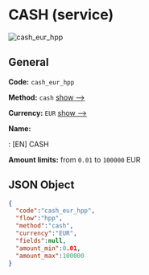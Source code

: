 
# CASH (service) 
![cash_eur_hpp](https://static.openfintech.io/payment_methods/cash_eur_hpp/logo.svg?w=400&c=v0.59.26#w200)  

## General 
 
**Code:** `cash_eur_hpp` 
 
**Method:** `cash` 
 [show -->](/payment-methods/cash/) 
 
**Currency:** `EUR` [show -->](/currencies/EUR/) 
 
**Name:** 
 
:	[EN] CASH 
 
**Amount limits:** from `0.01` to `100000` EUR 

## JSON Object 

```json
{
  "code":"cash_eur_hpp",
  "flow":"hpp",
  "method":"cash",
  "currency":"EUR",
  "fields":null,
  "amount_min":0.01,
  "amount_max":100000
}
```  
